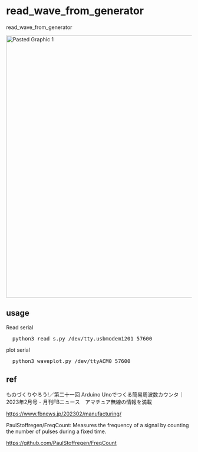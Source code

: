 # read_wave_from_generator
read_wave_from_generator

<img width="711" alt="Pasted Graphic 1" src="https://github.com/user-attachments/assets/760096ad-51e3-4bcc-a881-cd644b0e52d5">

## usage

Read serial

<pre>
  python3 read_s.py /dev/tty.usbmodem1201 57600
</pre>

plot serial

<pre>
  python3 waveplot.py /dev/ttyACM0 57600
</pre>

## ref

ものづくりやろう!／第二十一回 Arduino Unoでつくる簡易周波数カウンタ｜2023年2月号 - 月刊FBニュース　アマチュア無線の情報を満載

https://www.fbnews.jp/202302/manufacturing/

PaulStoffregen/FreqCount: Measures the frequency of a signal by counting the number of pulses during a fixed time.

https://github.com/PaulStoffregen/FreqCount
